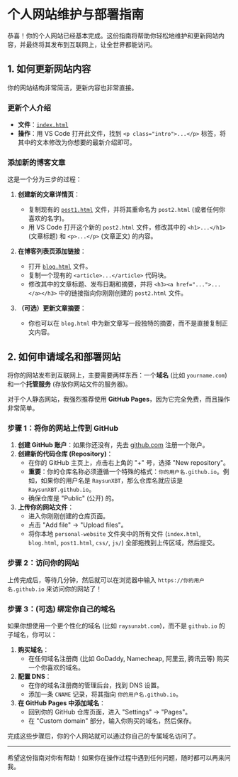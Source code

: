 # 个人网站维护与部署指南

恭喜！你的个人网站已经基本完成。这份指南将帮助你轻松地维护和更新网站内容，并最终将其发布到互联网上，让全世界都能访问。

## 1. 如何更新网站内容

你的网站结构非常简洁，更新内容也非常直接。

### 更新个人介绍

*   **文件**：[`index.html`](index.html)
*   **操作**：用 VS Code 打开此文件，找到 `<p class="intro">...</p>` 标签，将其中的文本修改为你想要的最新介绍即可。

### 添加新的博客文章

这是一个分为三步的过程：

1.  **创建新的文章详情页**：
    *   复制现有的 [`post1.html`](post1.html) 文件，并将其重命名为 `post2.html` (或者任何你喜欢的名字)。
    *   用 VS Code 打开这个新的 `post2.html` 文件，修改其中的 `<h1>...</h1>` (文章标题) 和 `<p>...</p>` (文章正文) 的内容。

2.  **在博客列表页添加链接**：
    *   打开 [`blog.html`](blog.html) 文件。
    *   复制一个现有的 `<article>...</article>` 代码块。
    *   修改其中的文章标题、发布日期和摘要，并将 `<h3><a href="...">...</a></h3>` 中的链接指向你刚刚创建的 `post2.html` 文件。

3.  **（可选）更新文章摘要**：
    *   你也可以在 `blog.html` 中为新文章写一段独特的摘要，而不是直接复制正文内容。

## 2. 如何申请域名和部署网站

将你的网站发布到互联网上，主要需要两样东西：一个**域名** (比如 `yourname.com`) 和一个**托管服务** (存放你网站文件的服务器)。

对于个人静态网站，我强烈推荐使用 **GitHub Pages**，因为它完全免费，而且操作非常简单。

### 步骤 1：将你的网站上传到 GitHub

1.  **创建 GitHub 账户**：如果你还没有，先去 [github.com](https://github.com) 注册一个账户。
2.  **创建新的代码仓库 (Repository)**：
    *   在你的 GitHub 主页上，点击右上角的 "+" 号，选择 "New repository"。
    *   **重要**：你的仓库名称必须遵循一个特殊的格式：`你的用户名.github.io`。例如，如果你的用户名是 `RaysunXBT`，那么仓库名就应该是 `RaysunXBT.github.io`。
    *   确保仓库是 "Public" (公开) 的。
3.  **上传你的网站文件**：
    *   进入你刚刚创建的仓库页面。
    *   点击 "Add file" -> "Upload files"。
    *   将你本地 `personal-website` 文件夹中的所有文件 (`index.html`, `blog.html`, `post1.html`, `css/`, `js/`) 全部拖拽到上传区域，然后提交。

### 步骤 2：访问你的网站

上传完成后，等待几分钟，然后就可以在浏览器中输入 `https://你的用户名.github.io` 来访问你的网站了！

### 步骤 3：(可选) 绑定你自己的域名

如果你想使用一个更个性化的域名 (比如 `raysunxbt.com`)，而不是 `github.io` 的子域名，你可以：

1.  **购买域名**：
    *   在任何域名注册商 (比如 GoDaddy, Namecheap, 阿里云, 腾讯云等) 购买一个你喜欢的域名。
2.  **配置 DNS**：
    *   在你的域名注册商的管理后台，找到 DNS 设置。
    *   添加一条 `CNAME` 记录，将其指向 `你的用户名.github.io`。
3.  **在 GitHub Pages 中添加域名**：
    *   回到你的 GitHub 仓库页面，进入 "Settings" -> "Pages"。
    *   在 "Custom domain" 部分，输入你购买的域名，然后保存。

完成这些步骤后，你的个人网站就可以通过你自己的专属域名访问了。

---

希望这份指南对你有帮助！如果你在操作过程中遇到任何问题，随时都可以再来问我。
